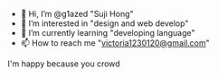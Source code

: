 - 👋 Hi, I’m @g1azed "Suji Hong"
- 👀 I’m interested in "design and web develop"
- 🌱 I’m currently learning "developing language"
- 📫 How to reach me "victoria1230120@gmail.com"

I'm happy because you crowd
